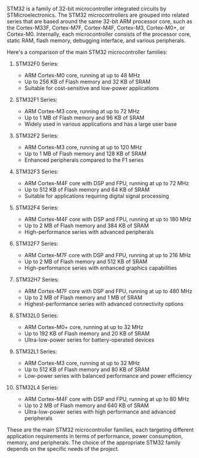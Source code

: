 STM32 is a family of 32-bit microcontroller integrated circuits by STMicroelectronics. The STM32 microcontrollers are grouped into related series that are based around the same 32-bit ARM processor core, such as the Cortex-M33F, Cortex-M7F, Cortex-M4F, Cortex-M3, Cortex-M0+, or Cortex-M0. Internally, each microcontroller consists of the processor core, static RAM, flash memory, debugging interface, and various peripherals.

Here's a comparison of the main STM32 microcontroller families:

1. STM32F0 Series:
   - ARM Cortex-M0 core, running at up to 48 MHz
   - Up to 256 KB of Flash memory and 32 KB of SRAM
   - Suitable for cost-sensitive and low-power applications

2. STM32F1 Series:
   - ARM Cortex-M3 core, running at up to 72 MHz
   - Up to 1 MB of Flash memory and 96 KB of SRAM
   - Widely used in various applications and has a large user base

3. STM32F2 Series:
   - ARM Cortex-M3 core, running at up to 120 MHz
   - Up to 1 MB of Flash memory and 128 KB of SRAM
   - Enhanced peripherals compared to the F1 series

4. STM32F3 Series:
   - ARM Cortex-M4F core with DSP and FPU, running at up to 72 MHz
   - Up to 512 KB of Flash memory and 64 KB of SRAM
   - Suitable for applications requiring digital signal processing

5. STM32F4 Series:
   - ARM Cortex-M4F core with DSP and FPU, running at up to 180 MHz
   - Up to 2 MB of Flash memory and 384 KB of SRAM
   - High-performance series with advanced peripherals

6. STM32F7 Series:
   - ARM Cortex-M7F core with DSP and FPU, running at up to 216 MHz
   - Up to 2 MB of Flash memory and 512 KB of SRAM
   - High-performance series with enhanced graphics capabilities

7. STM32H7 Series:
   - ARM Cortex-M7F core with DSP and FPU, running at up to 480 MHz
   - Up to 2 MB of Flash memory and 1 MB of SRAM
   - Highest-performance series with advanced connectivity options

8. STM32L0 Series:
   - ARM Cortex-M0+ core, running at up to 32 MHz
   - Up to 192 KB of Flash memory and 20 KB of SRAM
   - Ultra-low-power series for battery-operated devices

9. STM32L1 Series:
   - ARM Cortex-M3 core, running at up to 32 MHz
   - Up to 512 KB of Flash memory and 80 KB of SRAM
   - Low-power series with balanced performance and power efficiency

10. STM32L4 Series:
    - ARM Cortex-M4F core with DSP and FPU, running at up to 80 MHz
    - Up to 2 MB of Flash memory and 640 KB of SRAM
    - Ultra-low-power series with high performance and advanced peripherals

These are the main STM32 microcontroller families, each targeting different application requirements in terms of performance, power consumption, memory, and peripherals. The choice of the appropriate STM32 family depends on the specific needs of the project.
